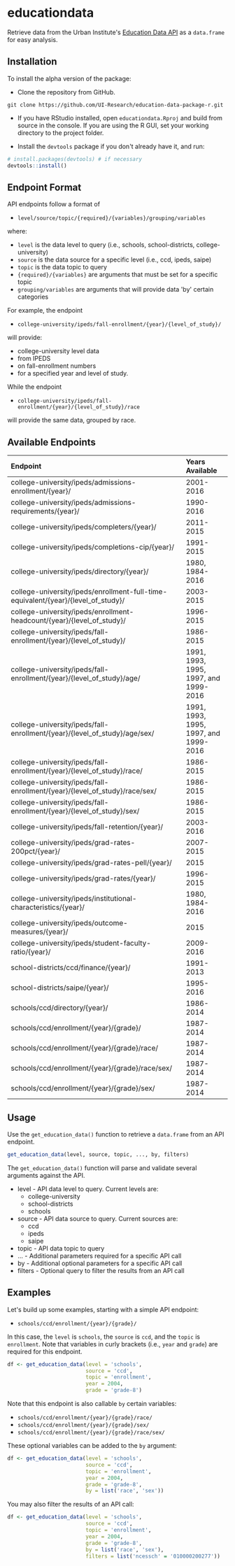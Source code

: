 
<!-- README.md is generated from README.Rmd. Please edit that file -->
educationdata
=============

Retrieve data from the Urban Institute's [Education Data API](https://ed-data-portal.urban.org/) as a `data.frame` for easy analysis.

Installation
------------

To install the alpha version of the package:

-   Clone the repository from GitHub.

`git clone https://github.com/UI-Research/education-data-package-r.git`

-   If you have RStudio installed, open `educationdata.Rproj` and build from source in the console. If you are using the R GUI, set your working directory to the project folder.

-   Install the `devtools` package if you don't already have it, and run:

``` r
# install.packages(devtools) # if necessary
devtools::install()
```

Endpoint Format
---------------

API endpoints follow a format of

-   `level/source/topic/{required}/{variables}/grouping/variables`

where:

-   `level` is the data level to query (i.e., schools, school-districts, college-university)
-   `source` is the data source for a specific level (i.e., ccd, ipeds, saipe)
-   `topic` is the data topic to query
-   `{required}/{variables}` are arguments that must be set for a specific topic
-   `grouping/variables` are arguments that will provide data 'by' certain categories

For example, the endpoint

-   `college-university/ipeds/fall-enrollment/{year}/{level_of_study}/`

will provide:

-   college-university level data
-   from IPEDS
-   on fall-enrollment numbers
-   for a specified year and level of study.

While the endpoint

-   `college-university/ipeds/fall-enrollment/{year}/{level_of_study}/race`

will provide the same data, grouped by race.

Available Endpoints
-------------------

| Endpoint                                                                            | Years Available                       |
|:------------------------------------------------------------------------------------|:--------------------------------------|
| college-university/ipeds/admissions-enrollment/{year}/                              | 2001-2016                             |
| college-university/ipeds/admissions-requirements/{year}/                            | 1990-2016                             |
| college-university/ipeds/completers/{year}/                                         | 2011-2015                             |
| college-university/ipeds/completions-cip/{year}/                                    | 1991-2015                             |
| college-university/ipeds/directory/{year}/                                          | 1980, 1984-2016                       |
| college-university/ipeds/enrollment-full-time-equivalent/{year}/{level\_of\_study}/ | 2003-2015                             |
| college-university/ipeds/enrollment-headcount/{year}/{level\_of\_study}/            | 1996-2015                             |
| college-university/ipeds/fall-enrollment/{year}/{level\_of\_study}/                 | 1986-2015                             |
| college-university/ipeds/fall-enrollment/{year}/{level\_of\_study}/age/             | 1991, 1993, 1995, 1997, and 1999-2016 |
| college-university/ipeds/fall-enrollment/{year}/{level\_of\_study}/age/sex/         | 1991, 1993, 1995, 1997, and 1999-2016 |
| college-university/ipeds/fall-enrollment/{year}/{level\_of\_study}/race/            | 1986-2015                             |
| college-university/ipeds/fall-enrollment/{year}/{level\_of\_study}/race/sex/        | 1986-2015                             |
| college-university/ipeds/fall-enrollment/{year}/{level\_of\_study}/sex/             | 1986-2015                             |
| college-university/ipeds/fall-retention/{year}/                                     | 2003-2016                             |
| college-university/ipeds/grad-rates-200pct/{year}/                                  | 2007-2015                             |
| college-university/ipeds/grad-rates-pell/{year}/                                    | 2015                                  |
| college-university/ipeds/grad-rates/{year}/                                         | 1996-2015                             |
| college-university/ipeds/institutional-characteristics/{year}/                      | 1980, 1984-2016                       |
| college-university/ipeds/outcome-measures/{year}/                                   | 2015                                  |
| college-university/ipeds/student-faculty-ratio/{year}/                              | 2009-2016                             |
| school-districts/ccd/finance/{year}/                                                | 1991-2013                             |
| school-districts/saipe/{year}/                                                      | 1995-2016                             |
| schools/ccd/directory/{year}/                                                       | 1986-2014                             |
| schools/ccd/enrollment/{year}/{grade}/                                              | 1987-2014                             |
| schools/ccd/enrollment/{year}/{grade}/race/                                         | 1987-2014                             |
| schools/ccd/enrollment/{year}/{grade}/race/sex/                                     | 1987-2014                             |
| schools/ccd/enrollment/{year}/{grade}/sex/                                          | 1987-2014                             |

Usage
-----

Use the `get_education_data()` function to retrieve a `data.frame` from an API endpoint.

``` r
get_education_data(level, source, topic, ..., by, filters)
```

The `get_education_data()` function will parse and validate several arguments against the API.

-   level - API data level to query. Current levels are:
    -   college-university
    -   school-districts
    -   schools
-   source - API data source to query. Current sources are:
    -   ccd
    -   ipeds
    -   saipe
-   topic - API data topic to query
-   ... - Additional parameters required for a specific API call
-   by - Additional optional parameters for a specific API call
-   filters - Optional query to filter the results from an API call

Examples
--------

Let's build up some examples, starting with a simple API endpoint:

-   `schools/ccd/enrollment/{year}/{grade}/`

In this case, the `level` is `schools`, the `source` is `ccd`, and the `topic` is `enrollment`. Note that variables in curly brackets (i.e., `year` and `grade`) are required for this endpoint.

``` r
df <- get_education_data(level = 'schools', 
                         source = 'ccd', 
                         topic = 'enrollment', 
                         year = 2004,
                         grade = 'grade-8')
```

Note that this endpoint is also callable `by` certain variables:

-   `schools/ccd/enrollment/{year}/{grade}/race/`
-   `schools/ccd/enrollment/{year}/{grade}/sex/`
-   `schools/ccd/enrollment/{year}/{grade}/race/sex/`

These optional variables can be added to the `by` argument:

``` r
df <- get_education_data(level = 'schools', 
                         source = 'ccd', 
                         topic = 'enrollment', 
                         year = 2004,
                         grade = 'grade-8',
                         by = list('race', 'sex'))
```

You may also filter the results of an API call:

``` r
df <- get_education_data(level = 'schools', 
                         source = 'ccd', 
                         topic = 'enrollment', 
                         year = 2004,
                         grade = 'grade-8',
                         by = list('race', 'sex'),
                         filters = list('ncessch' = '010000200277'))
```
